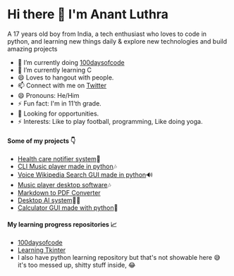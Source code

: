 # Hi there 👋 I'm Anant Luthra

A 17 years old boy from India, a tech enthusiast who loves to code in python, and learning new things daily & explore new technologies and build amazing projects

- 🔭 I’m currently doing [100daysofcode](https://twitter.com/anant_luthra_/status/1531500725238472705)
- 🌱 I’m currently learning C
- 😄 Loves to hangout with people.
- 📫 Connect with me on [Twitter](https://twitter.com/anant_luthra_)
- 😄 Pronouns: He/Him
- ⚡ Fun fact: I'm in 11'th grade.
- 🌱 Looking for opportunities.
- ⚡ Interests: Like to play football, programming, Like doing yoga.

#### Some of my projects 👇
- [Health care notifier system](https://github.com/AnantLuthra/Health-Care-Notifier-System)🏃
- [CLI Music player made in python](https://github.com/AnantLuthra/cli-music-player)🎶
- [Voice Wikipedia Search GUI made in python](https://github.com/AnantLuthra/wikipedia_searcher)🔊
- [Music player desktop software](https://github.com/AnantLuthra/Tkinter-projects/tree/master/Music%20player)🎶
- [Markdown to PDF Converter](https://github.com/AnantLuthra/Md-to-pdf)
- [Desktop AI system](https://github.com/AnantLuthra/A.I.-Assistant)👨‍💻
- [Calculator GUI made with python](https://github.com/AnantLuthra/Tkinter-projects/tree/master/Calculator%20GUI)🧭

#### My learning progress repositories 📈

- [100daysofcode](https://github.com/AnantLuthra/100daysofcode)
- [Learning Tkinter](https://github.com/AnantLuthra/Tkinter-learning)
- I also have python learning repository but that's not showable here 😅 it's too messed up, shitty stuff inside, 😂

